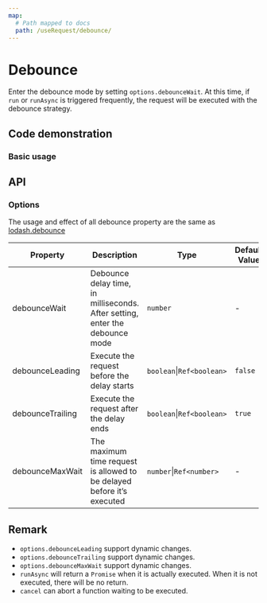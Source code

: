 ```yaml
---
map:
  # Path mapped to docs
  path: /useRequest/debounce/
---
```


# Debounce

Enter the debounce mode by setting `options.debounceWait`. At this time, if `run` or `runAsync` is triggered frequently, the request will be executed with the debounce strategy.

## Code demonstration

### Basic usage

<demo src="./demo/demo.vue" language="vue" 
title="" 
desc="Quickly enter the text in the input box, trigger the run frequently, and will only wait for 1000ms after the last trigger ends
"> </demo>

## API

### Options

The usage and effect of all debounce property are the same as [lodash.debounce](https://www.lodashjs.com/docs/lodash.debounce/)

| Property | Description | Type | Default Value |
| --- | --- | --- | --- |
| debounceWait | Debounce delay time, in milliseconds. After setting, enter the debounce mode | `number` | - |
| debounceLeading | Execute the request before the delay starts | `boolean`\|`Ref<boolean>` | `false` |
| debounceTrailing | Execute the request after the delay ends | `boolean`\|`Ref<boolean>` | `true` |
| debounceMaxWait | The maximum time request is allowed to be delayed before it’s executed | `number`\|`Ref<number>` | - |

## Remark

- `options.debounceLeading` support dynamic changes.
- `options.debounceTrailing` support dynamic changes.
- `options.debounceMaxWait` support dynamic changes.
- `runAsync` will return a `Promise` when it is actually executed. When it is not executed, there will be no return.
- `cancel` can abort a function waiting to be executed.
